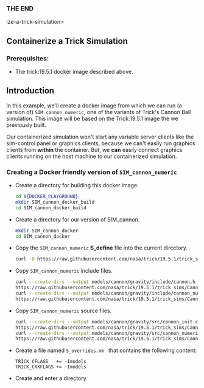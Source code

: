 ### THE END

ize-a-trick-simulation></a>
## Containerize a Trick Simulation

### Prerequisites:

* The trick:19.5.1 docker image described above.

## Introduction

In this example, we'll create a docker image from which we can run (a version of) ```SIM_cannon_numeric```,
one of the variants of Trick's Cannon Ball simulation. This image will be based on the Trick:19.5.1 image the we previously built.

Our containerized simulation won't start any variable server clients like the sim-control panel or graphics clients,  because we can't easily run graphics clients from __within__ the container. But, we __can__ easily connect graphics clients running on the host machine to our containerized simulation.

### Creating a Docker friendly version of ```SIM_cannon_numeric```

* Create a directory for building this docker image:

   ```bash
   cd ${DOCKER_PLAYGROUND}
   mkdir SIM_cannon_docker_build
   cd SIM_cannon_docker_build
   ```

* Create a directory for our version of SIM_cannon.

   ```bash
   mkdir SIM_cannon_docker
   cd SIM_cannon_docker
   ```

* Copy the ```SIM_cannon_numeric``` **S_define** file into the current directory.

   ```bash
   curl -O https://raw.githubusercontent.com/nasa/trick/19.5.1/trick_sims/Cannon/SIM_cannon_numeric/S_define
   ```

* Copy ```SIM_cannon_numeric``` include files.

   ```bash
   curl --create-dirs --output models/cannon/gravity/include/cannon.h \
   https://raw.githubusercontent.com/nasa/trick/19.5.1/trick_sims/Cannon/models/cannon/gravity/include/cannon.h
   curl --create-dirs --output models/cannon/gravity/include/cannon_numeric.h \
   https://raw.githubusercontent.com/nasa/trick/19.5.1/trick_sims/Cannon/models/cannon/gravity/include/cannon_numeric.h
   ```

* Copy ```SIM_cannon_numeric``` source files.

   ```bash
   curl --create-dirs --output models/cannon/gravity/src/cannon_init.c \
   https://raw.githubusercontent.com/nasa/trick/19.5.1/trick_sims/Cannon/models/cannon/gravity/src/cannon_init.c
   curl --create-dirs --output models/cannon/gravity/src/cannon_numeric.c \
   https://raw.githubusercontent.com/nasa/trick/19.5.1/trick_sims/Cannon/models/cannon/gravity/src/cannon_numeric.c
   ```

* Create a file named ```S_overrides.mk ``` that contains the following content:

   ```make
   TRICK_CFLAGS   += -Imodels
   TRICK_CXXFLAGS += -Imodels
   ```

* Create and enter a directory
